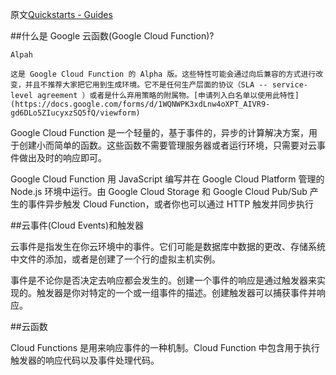 原文[Quickstarts - Guides](https://cloud.google.com/functions/docs)

##什么是 Google 云函数(Google Cloud Function)?

```
Alpah

这是 Google Cloud Function 的 Alpha 版。这些特性可能会通过向后兼容的方式进行改变，并且不推荐大家把它用到生成环境。它不是任何生产层面的协议（SLA -- service-level agreement ）或者是什么弃用策略的附属物。[申请列入白名单以使用此特性](https://docs.google.com/forms/d/1WQNWPK3xdLnw4oXPT_AIVR9-gd6DLo5ZIucyxzSQ5fQ/viewform)

```

Google Cloud Function 是一个轻量的，基于事件的，异步的计算解决方案，用于创建小而简单的函数。这些函数不需要管理服务器或者运行环境，只需要对云事件做出及时的响应即可。

Google Cloud Function 用 JavaScript 编写并在 Google Cloud Platform 管理的 Node.js 环境中运行。由 Google Cloud Storage 和 Google Cloud Pub/Sub 产生的事件异步触发 Cloud Function，或者你也可以通过 HTTP 触发并同步执行

##云事件(Cloud Events)和触发器

云事件是指发生在你云环境中的事件。它们可能是数据库中数据的更改、存储系统中文件的添加，或者是创建了一个行的虚拟主机实例。

事件是不论你是否决定去响应都会发生的。创建一个事件的响应是通过触发器来实现的。触发器是你对特定的一个或一组事件的描述。创建触发器可以捕获事件并响应。

##云函数

Cloud Functions 是用来响应事件的一种机制。Cloud Function 中包含用于执行触发器的响应代码以及事件处理代码。
